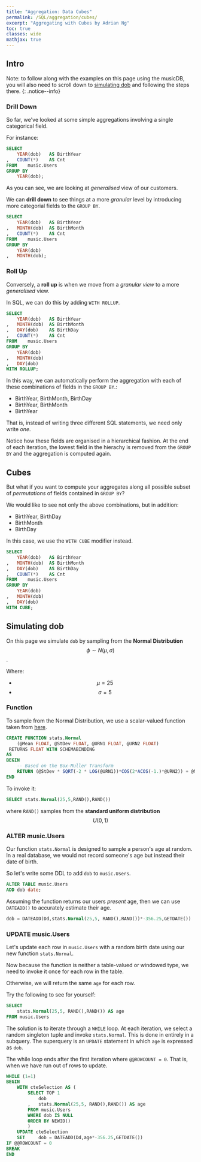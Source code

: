 ```yaml
---
title: "Aggregation: Data Cubes"
permalink: /SQL/aggregation/cubes/
excerpt: "Aggregating with Cubes by Adrian Ng"
toc: true
classes: wide
mathjax: true
---
```


## Intro

Note: to follow along with the examples on this page using the musicDB, you will also need to scroll down to [simulating dob](/SQL/aggregation/cubes/#simulating-dob) and following the steps there.
{: .notice--info}

### Drill Down

So far, we've looked at some simple aggregations involving a single categorical field.

For instance:

```sql
SELECT
	YEAR(dob) 	AS BirthYear
,	COUNT(*) 	AS Cnt
FROM 	music.Users
GROUP BY 
	YEAR(dob);
```

As you can see, we are looking at _generalised_ view of our customers.

We can __drill down__ to see things at a more _granular_ level by introducing more categorial fields to the `GROUP BY`.

```sql
SELECT
	YEAR(dob) 	AS BirthYear
,	MONTH(dob) 	AS BirthMonth
,	COUNT(*)	AS Cnt
FROM 	music.Users
GROUP BY
	YEAR(dob)
,	MONTH(dob);
```

### Roll Up

Conversely, a __roll up__ is when we move from a _granular view_ to a more _generalised_ view.

In SQL, we can do this by adding `WITH ROLLUP`.

```sql
SELECT
	YEAR(dob) 	AS BirthYear
,	MONTH(dob) 	AS BirthMonth
,	DAY(dob)	AS BirthDay
,	COUNT(*)	AS Cnt
FROM 	music.Users
GROUP BY
	YEAR(dob)
,	MONTH(dob)
,	DAY(dob)
WITH ROLLUP;
```

In this way, we can automatically perform the aggregation with each of these combinations of fields in the `GROUP BY`.:

*	BirthYear, BirthMonth, BirthDay
*	BirthYear, BirthMonth
*	BirthYear

That is, instead of writing three different SQL statements, we need only write _one_.

Notice how these fields are organised in a hierarchical fashion. 
At the end of each iteration, the lowest field in the hierachy is removed from the `GROUP BY` and the aggregation is computed again.

## Cubes

But what if you want to compute your aggregates along all possible subset of _permutations_ of fields contained in `GROUP BY`?

We would like to see not only the above combinations, but in addition:

*	BirthYear, BirthDay
*	BirthMonth
*	BirthDay

In this case, we use the `WITH CUBE` modifier instead.

```sql
SELECT
	YEAR(dob) 	AS BirthYear
,	MONTH(dob) 	AS BirthMonth
,	DAY(dob)	AS BirthDay
,	COUNT(*)	AS Cnt
FROM 	music.Users
GROUP BY
	YEAR(dob)
,	MONTH(dob)
,	DAY(dob)
WITH CUBE;
```

## Simulating dob

On this page we simulate `dob` by sampling from the __Normal Distribution__ $$\phi \sim N(\mu,\sigma)$$.

Where:
* $$\mu = 25$$
* $$\sigma = 5$$

### Function

To sample from the Normal Distribution, we use a scalar-valued function taken from [here](http://www.sqlservercentral.com/articles/SQL+Uniform+Random+Numbers/91103/).

```sql
CREATE FUNCTION stats.Normal
    (@Mean FLOAT, @StDev FLOAT, @URN1 FLOAT, @URN2 FLOAT)
 RETURNS FLOAT WITH SCHEMABINDING
AS
BEGIN
    -- Based on the Box-Muller Transform
    RETURN (@StDev * SQRT(-2 * LOG(@URN1))*COS(2*ACOS(-1.)*@URN2)) + @Mean
END

```

To invoke it:
```sql 
SELECT stats.Normal(25,5,RAND(),RAND())
```
where `RAND()` samples from the __standard uniform distribution__ $$U(0,1)$$

### ALTER music.Users

Our function `stats.Normal` is designed to sample a person's age at random. In a real database, we would not record someone's age but instead their date of birth.

So let's write some DDL to add `dob` to `music.Users`.

```sql
ALTER TABLE music.Users
ADD dob date;
```

Assuming the function returns our users _present_ age, then we can use `DATEADD()` to accurately estimate their age.

```sql
dob = DATEADD(Dd,stats.Normal(25,5, RAND(),RAND())*-356.25,GETDATE())
``` 

### UPDATE music.Users 

Let's update each row in `music.Users` with a random birth date using our new function `stats.Normal`.

Now because the function is neither a table-valued or windowed type, we need to invoke it once for each row in the table.

Otherwise, we will return the same `age` for each row.

Try the following to see for yourself:

```sql
SELECT 
	stats.Normal(25,5, RAND(),RAND()) AS age
FROM music.Users
```

The solution is to iterate through a `WHILE` loop.
At each iteration, we select a random singleton tuple and invoke `stats.Normal`. 
This is done in entirely in a subquery.
The superquery is an `UPDATE` statement in which `age` is expressed as `dob`.

The while loop ends after the first iteration where `@@ROWCOUNT = 0`. 
That is, when we have run out of rows to update. 

```sql
WHILE (1=1)
BEGIN
	WITH cteSelection AS (
		SELECT TOP 1 
			dob
		,	stats.Normal(25,5, RAND(),RAND()) AS age
		FROM music.Users
		WHERE dob IS NULL
		ORDER BY NEWID()
		)
	UPDATE cteSelection
	SET		dob = DATEADD(Dd,age*-356.25,GETDATE())
IF @@ROWCOUNT = 0
BREAK
END
```